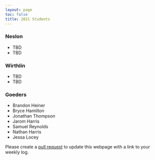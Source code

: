 ```yaml
---
layout: page
toc: false
title: 2021 Students
---
```


### Neslon
* TBD
* TBD

### Wirthlin
* TBD
* TBD

### Goeders
* Brandon Heiner
* Bryce Hamilton
* Jonathan Thompson
* Jarom Harris
* Samuel Reynolds
* Nathan Harris
* Jessa Locey

Please create a [pull request](https://github.com/byu-cpe/ComputingBootCamp/pulls) to update this webpage with a link to your weekly log.